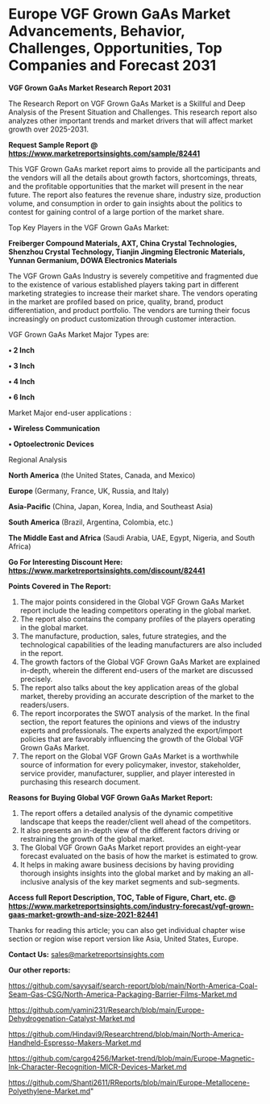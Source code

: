  # Europe VGF Grown GaAs Market Advancements, Behavior, Challenges, Opportunities, Top Companies and Forecast 2031

<strong>VGF Grown GaAs Market Research Report 2031</strong>

The Research Report on VGF Grown GaAs Market is a Skillful and Deep Analysis of the Present Situation and Challenges. This research report also analyzes other important trends and market drivers that will affect market growth over 2025-2031.

<strong>Request Sample Report @ <a href=https://www.marketreportsinsights.com/sample/82441>https://www.marketreportsinsights.com/sample/82441</a></strong>

This VGF Grown GaAs market report aims to provide all the participants and the vendors will all the details about growth factors, shortcomings, threats, and the profitable opportunities that the market will present in the near future. The report also features the revenue share, industry size, production volume, and consumption in order to gain insights about the politics to contest for gaining control of a large portion of the market share.

Top Key Players in the VGF Grown GaAs Market:

<strong>Freiberger Compound Materials, AXT, China Crystal Technologies, Shenzhou Crystal Technology, Tianjin Jingming Electronic Materials, Yunnan Germanium, DOWA Electronics Materials</strong>

The VGF Grown GaAs Industry is severely competitive and fragmented due to the existence of various established players taking part in different marketing strategies to increase their market share. The vendors operating in the market are profiled based on price, quality, brand, product differentiation, and product portfolio. The vendors are turning their focus increasingly on product customization through customer interaction.

VGF Grown GaAs Market Major Types are:

<strong>• 2 Inch

• 3 Inch

• 4 Inch

• 6 Inch</strong>

Market Major end-user applications :

<strong>• Wireless Communication

• Optoelectronic Devices</strong>

Regional Analysis

</u><strong><b>North America</b></strong> (the United States, Canada, and Mexico)

<strong><b>Europe </b></strong>(Germany, France, UK, Russia, and Italy)

<strong><b>Asia-Pacific</b></strong> (China, Japan, Korea, India, and Southeast Asia)

<strong><b>South America</b></strong> (Brazil, Argentina, Colombia, etc.)

<strong><b>The Middle East and Africa</b></strong> (Saudi Arabia, UAE, Egypt, Nigeria, and South Africa)

<strong>Go For Interesting Discount Here: <a href=https://www.marketreportsinsights.com/discount/82441>https://www.marketreportsinsights.com/discount/82441</a></strong>

<strong>Points Covered in The Report:</strong>
<ol>
  <li>The major points considered in the Global VGF Grown GaAs Market report include the leading competitors operating in the global market.</li>
  <li>The report also contains the company profiles of the players operating in the global market.</li>
  <li>The manufacture, production, sales, future strategies, and the technological capabilities of the leading manufacturers are also included in the report.</li>
  <li>The growth factors of the Global VGF Grown GaAs Market are explained in-depth, wherein the different end-users of the market are discussed precisely.</li>
  <li>The report also talks about the key application areas of the global market, thereby providing an accurate description of the market to the readers/users.</li>
  <li>The report incorporates the SWOT analysis of the market. In the final section, the report features the opinions and views of the industry experts and professionals. The experts analyzed the export/import policies that are favorably influencing the growth of the Global VGF Grown GaAs Market.</li>
  <li>The report on the Global VGF Grown GaAs Market is a worthwhile source of information for every policymaker, investor, stakeholder, service provider, manufacturer, supplier, and player interested in purchasing this research document.</li>
</ol>
<strong>Reasons for Buying Global VGF Grown GaAs Market Report:</strong>

<ol>
  <li>The report offers a detailed analysis of the dynamic competitive landscape that keeps the reader/client well ahead of the competitors.</li>
  <li>It also presents an in-depth view of the different factors driving or restraining the growth of the global market.</li>
  <li>The Global VGF Grown GaAs Market report provides an eight-year forecast evaluated on the basis of how the market is estimated to grow.</li>
  <li>It helps in making aware business decisions by having providing thorough insights insights into the global market and by making an all-inclusive analysis of the key market segments and sub-segments.</li>
</ol>
<strong>Access full Report Description, TOC, Table of Figure, Chart, etc. @ <a href=https://www.marketreportsinsights.com/industry-forecast/vgf-grown-gaas-market-growth-and-size-2021-82441>https://www.marketreportsinsights.com/industry-forecast/vgf-grown-gaas-market-growth-and-size-2021-82441</a></strong>


Thanks for reading this article; you can also get individual chapter wise section or region wise report version like Asia, United States, Europe.

<strong>Contact Us:</strong>
sales@marketreportsinsights.com

<strong>Our other reports:</strong>

<a href=https://github.com/sayysaif/search-report/blob/main/North-America-Coal-Seam-Gas-CSG/North-America-Packaging-Barrier-Films-Market.md>https://github.com/sayysaif/search-report/blob/main/North-America-Coal-Seam-Gas-CSG/North-America-Packaging-Barrier-Films-Market.md</a>

<a href=https://github.com/yamini231/Research/blob/main/Europe-Dehydrogenation-Catalyst-Market.md>https://github.com/yamini231/Research/blob/main/Europe-Dehydrogenation-Catalyst-Market.md</a>

<a href=https://github.com/Hindavi9/Researchtrend/blob/main/North-America-Handheld-Espresso-Makers-Market.md>https://github.com/Hindavi9/Researchtrend/blob/main/North-America-Handheld-Espresso-Makers-Market.md</a>

<a href=https://github.com/cargo4256/Market-trend/blob/main/Europe-Magnetic-Ink-Character-Recognition-MICR-Devices-Market.md>https://github.com/cargo4256/Market-trend/blob/main/Europe-Magnetic-Ink-Character-Recognition-MICR-Devices-Market.md</a>

<a href=https://github.com/Shanti2611/RReports/blob/main/Europe-Metallocene-Polyethylene-Market.md>https://github.com/Shanti2611/RReports/blob/main/Europe-Metallocene-Polyethylene-Market.md</a>"
